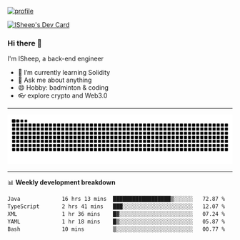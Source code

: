 [![profile](https://user-images.githubusercontent.com/54968314/208005045-e4b42f3b-833d-4242-bfcc-e764865553a2.svg)](https://www.calligrapher.ai/)

<a href="https://app.daily.dev/linziyang1106"><img src="https://api.daily.dev/devcards/v2/i4Spwx5Skx5FpTqWcwoit.png?r=kgx&type=wide" width="652" alt="ISheep's Dev Card"/></a>

### Hi there 🐏

I'm ISheep, a back-end engineer

- 🔭 I’m currently learning Solidity
- 💬 Ask me about anything
- 😄 Hobby: badminton & coding
- 👓 explore crypto and Web3.0

-------

![](https://raw.githubusercontent.com/ISheepp/ISheepp/output/github-contribution-grid-snake.svg)

-------

📊 **Weekly development breakdown**
<!--START_SECTION:waka-->

```txt
Java             16 hrs 13 mins  ██████████████████▒░░░░░░   72.87 %
TypeScript       2 hrs 41 mins   ███░░░░░░░░░░░░░░░░░░░░░░   12.07 %
XML              1 hr 36 mins    █▓░░░░░░░░░░░░░░░░░░░░░░░   07.24 %
YAML             1 hr 18 mins    █▒░░░░░░░░░░░░░░░░░░░░░░░   05.87 %
Bash             10 mins         ▒░░░░░░░░░░░░░░░░░░░░░░░░   00.77 %
```

<!--END_SECTION:waka-->

